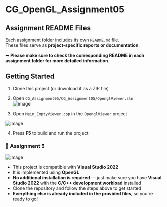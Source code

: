 # CG_OpenGL_Assignment05

##  Assignment README Files

Each assignment folder includes its own `README.md` file.  
These files serve as **project-specific reports or documentation**.

➡ **Please make sure to check the corresponding README in each assignment folder for more detailed information.**

## Getting Started

1) Clone this project (or download it as a ZIP file)
2) Open `CG_Assignment05/CG_Assignment05/OpenglViewer.sln`<br>
![image](https://github.com/user-attachments/assets/eb298e8c-8447-49dd-827f-f7e3f0870b38)


3) Open `Main_EmptyViewer.cpp` in the `OpenglViewer` project  

![image](https://github.com/user-attachments/assets/debcb73a-b228-4872-a25b-d6a8a0de9152)

4) Press **F5** to build and run the project

### 🧪 Assignment 5  
![image](https://github.com/user-attachments/assets/5e72f945-5a4c-42b5-a123-846ddae2d95c)



- This project is compatible with **Visual Studio 2022**  
- It is implemented using **OpenGL**  
- **No additional installation is required** — just make sure you have **Visual Studio 2022** with the **C/C++ development workload** installed  
- Clone the repository and follow the steps above to get started  
- **Everything else is already included in the provided files**, so you're ready to go!

